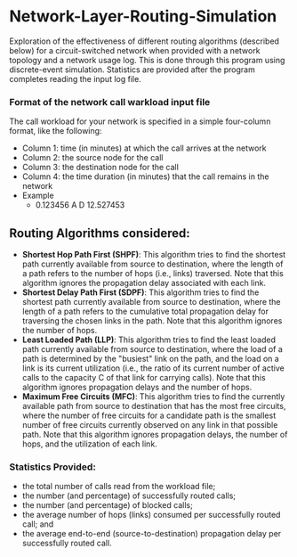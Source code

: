 # Network-Layer-Routing-Simulation

Exploration of the effectiveness of different routing algorithms (described below) for a circuit-switched network when provided with a network topology and a network usage log. This is done through this program using discrete-event simulation. Statistics are provided after the program completes reading the input log file.

### Format of the network call warkload input file
The call workload for your network is specified in a simple four-column format, like the following:
* Column 1: time (in minutes) at which the call arrives at the network
* Column 2: the source node for the call
* Column 3: the destination node for the call
* Column 4: the time duration (in minutes) that the call remains in the network
* Example
    * 0.123456   A   D   12.527453

## Routing Algorithms considered:
* **Shortest Hop Path First (SHPF)**: This algorithm tries to find the shortest path currently available from source to destination, where the length of a path refers to the number of hops (i.e., links) traversed. Note that this algorithm ignores the propagation delay associated with each link.
* **Shortest Delay Path First (SDPF)**: This algorithm tries to find the shortest path currently available from source to destination, where the length of a path refers to the cumulative total propagation delay for traversing the chosen links in the path. Note that this algorithm ignores the number of hops.
* **Least Loaded Path (LLP)**: This algorithm tries to find the least loaded path currently available from source to destination, where the load of a path is determined by the "busiest" link on the path, and the load on a link is its current utilization (i.e., the ratio of its current number of active calls to the capacity C of that link for carrying calls). Note that this algorithm ignores propagation delays and the number of hops.
* **Maximum Free Circuits (MFC)**: This algorithm tries to find the currently available path from source to destination that has the most free circuits, where the number of free circuits for a candidate path is the smallest number of free circuits currently observed on any link in that possible path. Note that this algorithm ignores propagation delays, the number of hops, and the utilization of each link.

### Statistics Provided:
* the total number of calls read from the workload file;
* the number (and percentage) of successfully routed calls;
* the number (and percentage) of blocked calls;
* the average number of hops (links) consumed per successfully routed call; and
* the average end-to-end (source-to-destination) propagation delay per successfully routed call.



